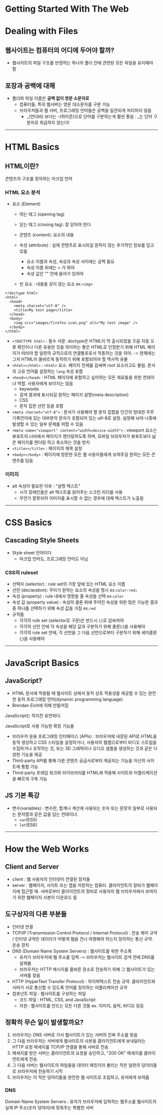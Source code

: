 # Getting Started With The Web

# Dealing with Files

## 웹사이트는 컴퓨터의 어디에 두어야 할까?

- 웹사이트의 파일 구조를 반영하는 하나의 폴더 안에 관련된 모든 파일을 유지해야 함

## 포장과 공백에 대해

- 폴더와 파일 이름은 **공백 없이 영문 소문자로**
  - 컴퓨터들, 특히 웹서버는 영문 대소문자를 구분 가능
  - 브라우저들과 웹 서버, 프로그래밍 언어들은 공백을 일관되게 처리하지 않음
    - \_(언더바) 보다는 -(하이픈)으로 단어를 구분하는게 훨씬 좋음 : \_는 단어 구분자로 취급하지 않는다!

---

# HTML Basics

## HTML이란?

콘텐츠의 구조를 정의하는 마크업 언어

### HTML 요소 분석

- 요소 (Element)

  - 여는 태그 (opening tag)
  - 닫는 태그 (closing tag): 잘 닫아야 한다
  - 콘텐츠 (content): 요소의 내용
  - 속성 (attribute) : 실제 콘텐츠로 표시되길 원하지 않는 추가적인 정보를 담고 있음

    - 요소 이름과 속성, 속성과 속성 사이에는 공백 필요
    - 속성 이름 뒤에는 = 가 와야
    - 속성 값은 "" 안에 들어가 있어야

  - 빈 요소 : 내용을 갖지 않는 요소 ex.`<img>`

```
<!doctype html>
<html>
  <head>
    <meta charset="utf-8" />
    <title>My test page</title>
  </head>
  <body>
    <img src="images/firefox-icon.png" alt="My test image" />
  </body>
</html>
```

- `<!DOCTYPE html>` : 필수 서문. doctype은 HTML이 막 출시되었을 즈음 자동 오류 확인이나 다른 유용한 것을 의미하는 좋은 HTML로 인정받기 위해 HTML 페이지가 따라야 할 일련의 규칙으로의 연결통로로서 작동하는 것을 의미. -> 현재에는 그저 HTML이 올바르게 동작하기 위해 포함되어야 할 역사적 유물
- `<html></html>` : `<html>` 요소. 페이지 전체를 감싸며 root 요소라고도 불림. 문서의 고유 언어를 설정하는 `lang` 속성 포함
- `<head></head>` : HTML 페이지에 포함하고 싶어하는 모든 재료들을 위한 컨테이너 역할. 사용자에게 보이지는 않음
  - keywords
  - 검색 결과에 표시되길 원하는 페이지 설명(meta description)
  - CSS
  - 문자 집한 선언 등을 포함
- `<meta charset="utf-8">` : 문서가 사용해야 할 문자 집합을 인간의 방대한 주루 기록언어에 있는 대부분의 문자가 포함되어 있는 utf-8로 설정. 설정해 놔야 나중에 발생할 수 있는 일부 문제를 피할 수 있음
- `<meta name="viewport" content="width=device-width">` : viewport 요소는 뷰포트의 너비에서 페이지가 렌더링하도록 하며, 모바일 브라우저가 뷰포트보다 넓은 페이지를 렌더링 하고 축소하는 것을 방지
- `<title></title>` : 페이지의 제목 설정
- `<body></body>` : 페이지에 방문한 모든 웹 사용자들에게 보여주길 원하는 모든 콘텐츠를 담음

### 이미지

- alt 속성이 필요한 이유 : "설명 텍스트"
  - 시각 장애인들은 alt 텍스트를 읽어주는 스크린 리더를 사용
  - 무언가 잘못되어 이미지를 표시할 수 없는 경우에 대체 텍스트가 노출됨

---

# CSS Basics

## Cascading Style Sheets

- Style sheet 언어이다
  - 마크업 언어도, 프로그래밍 언어도 아님

### CSS의 ruleset

- 선택자 (selector) : rule set의 가장 앞에 있는 HTML 요소 이름
- 선언 (declaration): 꾸미기 원하는 요소의 속성을 명시 ex.`color:red;`
- 속성 (property) : rule 내에서 영향을 줄 속성을 선택 ex.`color`
- 속성 값 (property value) : 속성의 콜론 뒤에 주어진 속성을 위한 많은 가능한 결과 중 하나를 선택하기 위해 속성 값을 가짐 ex.`red`
- 규칙들
  - 각각의 rule set (selector로 구문)은 반드시 `{}`로 감싸져야
  - 각각의 선언 안에 각 속성을 해당 값과 구분하기 위해 콜론(:)을 사용해야
  - 각각의 rule set 안에, 각 선언을 그 다음 선언으로부터 구분하기 위해 세미콜론(;)을 사용해야

---

# JavaScript Basics

## JavaScript?

- HTML 문서에 적용될 때 웹사이트 상에서 동적 상호 작용성을 제공할 수 있는 완전한 동적 프로그래밍 언어(dynamic programming language)
- Brendan Eich에 의해 만들어짐

JavaScript는 작지잔 유연하다.

JavaScript로 사용 가능한 확장 기능들

- 브라우저 응용 프로그래밍 인터페이스 (APIs) : 브라우저에 내장된 API로 HTML을 동적 생성하고 CSS 스타일을 설정하거나, 사용자의 웹캠으로부터 비디오 스트림을 수집하거나 조작하는 것, 또는 3D 그래픽이나 오디오 샘플을 생성하는 것과 같은 다양한 기능을 제공
- Third-party API를 통해 다른 콘텐츠 공급사로부터 제공되는 기능을 자신의 사이트에 통합 가능
- Third-party 프레임 워크와 라이브러리를 HTML에 적용해 사이트와 어플리케이션을 빠르게 구축 가능

## JS 기본 특강

- 변수(variables) : 변수란, 합계나 계산에 사용되는 숫자 또는 문장의 일부로 사용되는 문자열과 같은 값을 담는 컨테이너.
  - `var`(ES5)
  - `let`(ES6)

---

# How the Web Works

## Client and Server

- client : 웹 사용자의 인터넷이 연결된 장치들
- server : 웹페이지, 사이트 또는 앱을 저장하는 컴퓨터. 클라이언트의 장비가 웹페이지에 접근할 때. 서버로부터 클라이언트의 장비로 사용자의 웹 브라우저에서 보여지기 위한 웹페이지 사본이 다운로드 됨

## 도구상자의 다른 부분들

- 인터넷 연결
- TCP/IP (Transmission Control Protocol / Internet Protocol) : 전송 제어 규약 / 인터넷 규약은 데이터가 어떻게 웹을 건너 여행해야 하는지 정의하는 통신 규약. 운송 장치
- DNS (Domain Name System Servers) : 웹사이트를 위한 주소록
  - 유저가 브라우저에 웹 주소를 입력 -> 브라우저는 웹사이트 검색 전에 DNS를 살펴봄
  - 브라우저는 HTTP 메시지를 올바른 장소로 전송하기 위해 그 웹사이트가 있는 서버를 찾음
- HTTP (HyperText Transfer Protocol) : 하이퍼텍스트 전송 규약. 클라이언트와 서버가 서로 통신할 수 있도록 언어를 정의하는 어플리케이션 규약
- 컴포넌트 파일 : 웹사이트를 구성하는 파일
  - 코드 파일 : HTML, CSS, and JavaScript
  - 자원 : 웹사이트를 만드는 모든 다른 것들 ex. 이미지, 음악, 비디오 등등

## 정확히 무슨 일이 발생할까요?

1. 브라우저는 DNS 서버로 가서 웹사이트가 있는 서버의 진짜 주소를 찾음
2. 그 다음 브라우저는 서버에게 웹사이트의 사본을 클라이언트에게 보내달라는 HTTP 요청 메세지를 TCP/IP 연결을 통해 서버로 전송.
3. 메세지를 받은 서버는 클라이언트의 요청을 승인하고, "200 OK" 메세지를 클라이언트에게 전송.
4. 그 다음 서버는 웹사이트의 파일들을 데이터 패킷이라 불리는 작은 일련의 덩어리들로 브라우저에 전송하기 시작
5. 브라우저는 이 작은 덩어리들을 완전한 웹 사이트로 조립하고, 유저에게 보여줌

### DNS

Domain Name System Servers : 유저가 브라우저에 입력하는 웹주소를 웹사이트의 실제 IP 주소(숫자 덩어리)에 맞춰주는 특별한 서버
